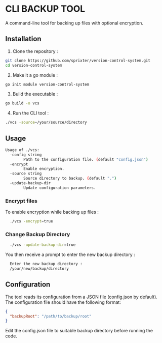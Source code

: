 # CLI BACKUP TOOL

A command-line tool for backing up files with optional encryption.

## Installation
1. Clone the repository :

```bash
git clone https://github.com/sprixter/version-control-system.git
cd version-control-system
```

2. Make it a go module :

```bash
go init module version-control-system
```

3. Build the executable :

```bash
go build -o vcs
```
4. Run the CLI tool :

```bash
./vcs -source=/your/source/directory
```

## Usage

```bash
Usage of ./vcs:
  -config string
    	Path to the configuration file. (default "config.json")
  -encrypt
    	Enable encryption.
  -source string
    	Source directory to backup. (default ".")
  -update-backup-dir
    	Update configuration parameters.
```

### Encrypt files
To enable encryption while backing up files :

```bash
  ./vcs -encrypt=true
```

### Change Backup Directory

```bash
  ./vcs -update-backup-dir=true
```

You then receive a prompt to enter the new backup directory :

```bash
  Enter the new backup directory :
  /your/new/backup/directory
```

## Configuration
The tool reads its configuration from a JSON file (config.json by default). The configuration file should have the following format:

```json
{
  "backupRoot": "/path/to/backup/root"
}
```
Edit the config.json file to suitable backup directory before running the code.
